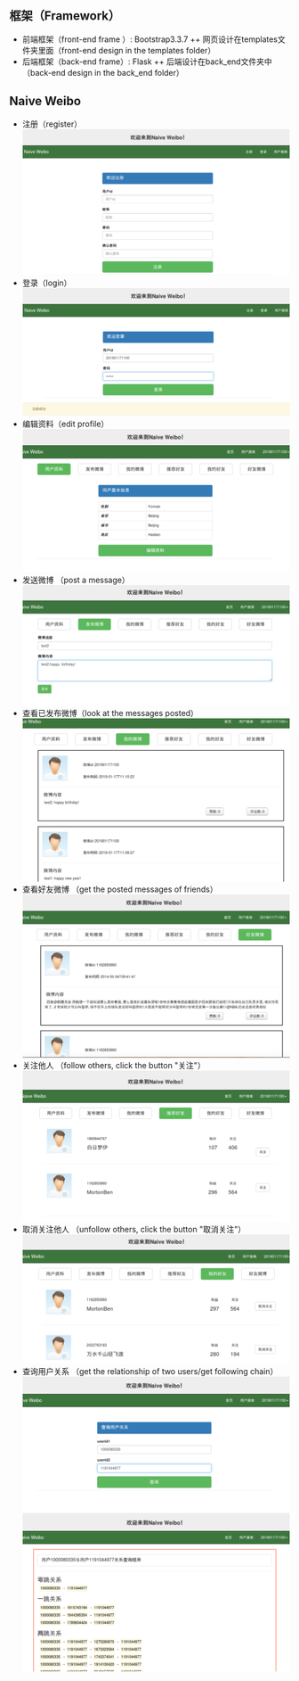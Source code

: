 ## 框架（Framework）

+ 前端框架（front-end frame ）: Bootstrap3.3.7
++  网页设计在templates文件夹里面（front-end design in the templates folder）
+ 后端框架（back-end frame）:  Flask
++  后端设计在back_end文件夹中（back-end design in the back_end folder）


## Naive Weibo
+ 注册（register）
![register](images/register1.png )
+ 登录（login）
![login](images/login2.png )
+ 编辑资料（edit profile）
![edit the profile](images/info3.png)
+ 发送微博 （post a message）
![post](images/fbweibo2.png )
+ 查看已发布微博（look at the messages posted）
![look at messages](images/fbweibo4.png )
+ 查看好友微博 （get the posted messages of friends）
![friends' messages](images/friendsweibo1.png )
+ 关注他人 （follow others, click the button "关注"）
![follow others](images/follow.png)
+ 取消关注他人 （unfollow others, click the button "取消关注"）
![unfollow others](images/unfollow.png )
+ 查询用户关系 （get the relationship of two users/get following chain）
![input two users](images/query1.png )
![get following chain](images/query2.png )



